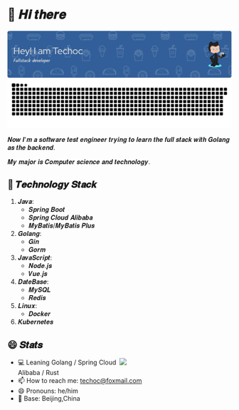 # 👋 𝑯𝒊 𝒕𝒉𝒆𝒓𝒆 

![octocat](dist/github-header-image.png)
<picture>
  <source media="(prefers-color-scheme: dark)" srcset="github-snake-dark.svg" />
  <source media="(prefers-color-scheme: light)" srcset="github-snake.svg" />
  <img alt="github-snake" src="github-snake.svg" />
</picture>

𝑵𝒐𝒘 𝑰'𝒎 𝒂 𝒔𝒐𝒇𝒕𝒘𝒂𝒓𝒆 𝒕𝒆𝒔𝒕 𝒆𝒏𝒈𝒊𝒏𝒆𝒆𝒓 𝒕𝒓𝒚𝒊𝒏𝒈 𝒕𝒐 𝒍𝒆𝒂𝒓𝒏 𝒕𝒉𝒆 𝒇𝒖𝒍𝒍 𝒔𝒕𝒂𝒄𝒌 𝒘𝒊𝒕𝒉 𝑮𝒐𝒍𝒂𝒏𝒈 𝒂𝒔 𝒕𝒉𝒆 𝒃𝒂𝒄𝒌𝒆𝒏𝒅.

𝑴𝒚 𝒎𝒂𝒋𝒐𝒓 𝒊𝒔 𝑪𝒐𝒎𝒑𝒖𝒕𝒆𝒓 𝒔𝒄𝒊𝒆𝒏𝒄𝒆 𝒂𝒏𝒅 𝒕𝒆𝒄𝒉𝒏𝒐𝒍𝒐𝒈𝒚.

## 📖 𝑻𝒆𝒄𝒉𝒏𝒐𝒍𝒐𝒈𝒚 𝑺𝒕𝒂𝒄𝒌
1. 𝑱𝒂𝒗𝒂:
   - 𝑺𝒑𝒓𝒊𝒏𝒈 𝑩𝒐𝒐𝒕
   - 𝑺𝒑𝒓𝒊𝒏𝒈 𝑪𝒍𝒐𝒖𝒅 𝑨𝒍𝒊𝒃𝒂𝒃𝒂
   - 𝑴𝒚𝑩𝒂𝒕𝒊𝒔/𝑴𝒚𝑩𝒂𝒕𝒊𝒔 𝑷𝒍𝒖𝒔
2. 𝑮𝒐𝒍𝒂𝒏𝒈:
   - 𝑮𝒊𝒏
   - 𝑮𝒐𝒓𝒎
3. 𝑱𝒂𝒗𝒂𝑺𝒄𝒓𝒊𝒑𝒕:
   - 𝑵𝒐𝒅𝒆.𝒋𝒔
   - 𝑽𝒖𝒆.𝒋𝒔
5. 𝑫𝒂𝒕𝒆𝑩𝒂𝒔𝒆:
   - 𝑴𝒚𝑺𝑸𝑳
   - 𝑹𝒆𝒅𝒊𝒔
6. 𝑳𝒊𝒏𝒖𝒙:
   - 𝑫𝒐𝒄𝒌𝒆𝒓
7. 𝑲𝒖𝒃𝒆𝒓𝒏𝒆𝒕𝒆𝒔


## 😄 𝑺𝒕𝒂𝒕𝒔

<img align="right" width="50%" src="https://github-readme-stats.vercel.app/api?username=techoc&show_icons=true&bg_color=DEG,9890e3,b1f4cf">

- 💻 Leaning Golang / Spring Cloud Alibaba / Rust
- 📫 How to reach me: <a href="mailto:techoc@foxmail.com">techoc@foxmail.com</a>
- 😄 Pronouns: he/him
- 🏡 Base: Beijing,China
